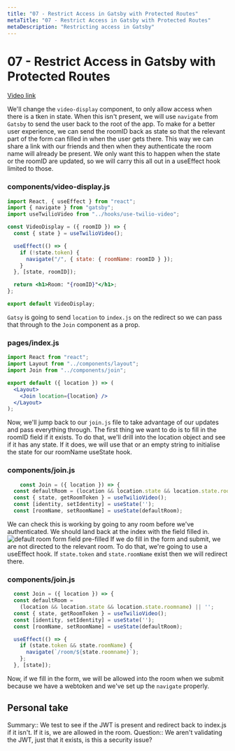 ```yaml
---
title: "07 - Restrict Access in Gatsby with Protected Routes"
metaTitle: "07 - Restrict Access in Gatsby with Protected Routes"
metaDescription: "Restricting access in Gatsby"
---
```


# 07 - Restrict Access in Gatsby with Protected Routes

[Video link](https://egghead.io/lessons/gatsby-restrict-access-in-gatsby-with-protected-routes)

We'll change the `video-display` component, to only allow access when there is a tken in state. When this isn't present, we will use `navigate` from `Gatsby` to send the user back to the root of the app.
To make for a better user experience, we can send the roomID back as state so that the relevant part of the form can filled in when the user gets there. This way we can share a link with our friends and then when they authenticate the room name will already be present.
We only want this to happen when the state or the roomID are updated, so we will carry this all out in a useEffect hook limited to those.

### components/video-display.js

```jsx
import React, { useEffect } from "react";
import { navigate } from "gatsby";
import useTwilioVideo from "../hooks/use-twilio-video";

const VideoDisplay = ({ roomID }) => {
  const { state } = useTwilioVideo();

  useEffect(() => {
    if (!state.token) {
      navigate("/", { state: { roomName: roomID } });
    }
  }, [state, roomID]);

  return <h1>Room: "{roomID}"</h1>;
};

export default VideoDisplay;
```

`Gatsy` is going to send `location` to `index.js` on the redirect so we can pass that through to the `Join` component as a prop.

### pages/index.js

```jsx
import React from "react";
import Layout from "../components/layout";
import Join from "../components/join";

export default ({ location }) => (
  <Layout>
    <Join location={location} />
  </Layout>
);
```

Now, we'll jump back to our `join.js` file to take advantage of our updates and pass everything through.
The first thing we want to do is to fill in the roomID field if it exists. To do that, we'll drill into the location object and see if it has any state. If it does, we will use that or an empty string to initialise the state for our roomName useState hook.

### components/join.js

```jsx
    const Join = ({ location }) => {
  const defaultRoom = (location && location.state && location.state.roomname) || '';
  const { state, getRoomToken } = useTwilioVideo();
  const [identity, setIdentity] = useState('');
  const [roomName, setRoomName] = useState(defaultRoom);
```

We can check this is working by going to any room before we've authenticated. We should land back at the index with the field filled in.
![default room form field pre-filled](https://res.cloudinary.com/dg3gyk0gu/image/upload/v1576277267/transcript-images/gatsby-restrict-access-in-gatsby-with-protected-routes-default-room.jpg)
If we do fill in the form and submit, we are not directed to the relevant room. To do that, we're going to use a useEffect hook.
If `state.token` and `state.roomName` exist then we will redirect there.

### components/join.js

```jsx
  const Join = ({ location }) => {
  const defaultRoom =
    (location && location.state && location.state.roomname) || '';
  const { state, getRoomToken } = useTwilioVideo();
  const [identity, setIdentity] = useState('');
  const [roomName, setRoomName] = useState(defaultRoom);

  useEffect(() => {
    if (state.token && state.roomName) {
      navigate(`/room/${state.roomname}`);
    };
  }, [state]);
```

Now, if we fill in the form, we will be allowed into the room when we submit because we have a webtoken and we've set up the `navigate` properly.

## Personal take

Summary:: We test to see if the JWT is present and redirect back to index.js if it isn't. If it is, we are allowed in the room.
Question:: We aren't validating the JWT, just that it exists, is this a security issue?
